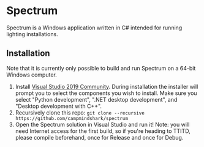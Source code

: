 # Spectrum

Spectrum is a Windows application written in C# intended for running lighting installations.

## Installation

Note that it is currently only possible to build and run Spectrum on a 64-bit Windows computer.

1. Install [Visual Studio 2019 Community](https://visualstudio.microsoft.com/downloads/). During installation the installer will prompt you to select the components you wish to install. Make sure you select "Python development", ".NET desktop development", and "Desktop development with C++".
2. Recursively clone this repo: `git clone --recursive https://github.com/campmindshark/spectrum`
3. Open the Spectrum solution in Visual Studio and run it! Note: you will need Internet access for the first build, so if you're heading to TTITD, please compile beforehand, once for Release and once for Debug.
